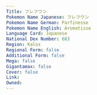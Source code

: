 ```yaml
---
﻿Title: フレフワン
Pokemon Name Japanese: フレフワン
Pokemon Name German: Parfinesse
Pokemon Name English: Aromatisse
Language Card: Japanese
National Dex Number: 683
Region: Kalos
Regional Form: false
Additional Form: false
Mega: false
Gigantamax: false
Cover: false
Link: 
Owned: 
---
```

